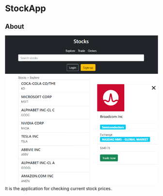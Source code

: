 # StockApp

## About
<img src="https://github.com/OleksandrTolmachov/StockApp/blob/master/stockimage-example.png" />
It is the application for checking current stock prices.
